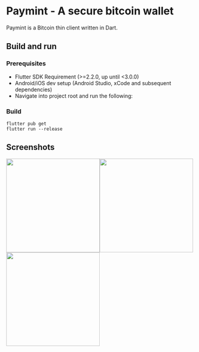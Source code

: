 # Paymint - A secure bitcoin wallet
Paymint is a Bitcoin thin client written in Dart. 

## Build and run

### Prerequisites
- Flutter SDK Requirement (>=2.2.0, up until <3.0.0)
- Android/iOS dev setup (Android Studio, xCode and subsequent dependencies)
- Navigate into project root and run the following:

### Build
```
flutter pub get
flutter run --release
```

## Screenshots
<img src="https://i.imgur.com/70G94CL.jpg" width="250"><img src="https://i.imgur.com/be1PPT6.jpg" width="250"><img src="https://i.imgur.com/y7OHzfA.jpg" width="250">

